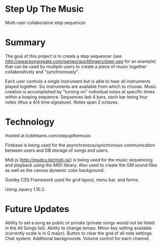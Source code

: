 Step Up The Music
==============

Multi-user collaborative step sequencer

Summary
=======
The goal of this project is to create a step sequencer (see http://www.kongregate.com/games/quickfingerz/step-seq for an example) that can be used by multiple users to create a piece of music together collaboratively and "synchronously".

Each user controls a single instrument but is able to hear all instruments played together.  Six instruments are available from which to choose.  Music creation is accomplished by "turning on" individual notes at specific times within a looping sequence.  Sequences last 4 bars, each bar being four notes (thus a 4/4 time signature).  Notes span 2 octaves.

Technology
=========
Hosted at lcddreams.com/stepupthemusic

Firebase is being used for the asynchronous/synchronous communication between users and DB storage of songs and users.

Midi.js (http://mudcu.be/midi-js/) is being used for the music sequencing and playback using the MIDI library.  Also used to create the GM sound files as well as the canvas dynamic color background.

Gumby CSS Framework used for grid layout, menu bar, and forms.

Using Jquery 1.10.2.

Future Updates
=========
Ability to set a song as public or private (private songs would not be listed in the All Songs list).
Ability to change tempo.
Minor key setting available (currently scale is in G major).
Button to clear the grid of all note settings.
Chat system.
Additional backgrounds.
Volume control for each channel.
